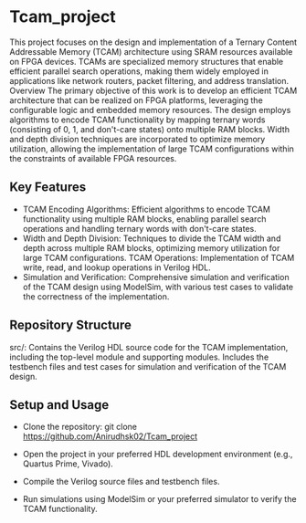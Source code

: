 # Tcam_project

This project focuses on the design and implementation of a Ternary Content Addressable Memory (TCAM) architecture using SRAM resources available on FPGA devices. TCAMs are specialized memory structures that enable efficient parallel search operations, making them widely employed in applications like network routers, packet filtering, and address translation.
Overview
The primary objective of this work is to develop an efficient TCAM architecture that can be realized on FPGA platforms, leveraging the configurable logic and embedded memory resources. The design employs algorithms to encode TCAM functionality by mapping ternary words (consisting of 0, 1, and don't-care states) onto multiple RAM blocks. Width and depth division techniques are incorporated to optimize memory utilization, allowing the implementation of large TCAM configurations within the constraints of available FPGA resources.

## Key Features

- TCAM Encoding Algorithms: Efficient algorithms to encode TCAM functionality using multiple RAM blocks, enabling parallel search operations and handling ternary words with don't-care states.
- Width and Depth Division: Techniques to divide the TCAM width and depth across multiple RAM blocks, optimizing memory utilization for large TCAM configurations.
TCAM Operations: Implementation of TCAM write, read, and lookup operations in Verilog HDL.
- Simulation and Verification: Comprehensive simulation and verification of the TCAM design using ModelSim, with various test cases to validate the correctness of the implementation.


## Repository Structure

src/: Contains the Verilog HDL source code for the TCAM implementation, including the top-level module and supporting modules. Includes the testbench files and test cases for simulation and verification of the TCAM design.

## Setup and Usage

- Clone the repository: git clone https://github.com/Anirudhsk02/Tcam_project
- Open the project in your preferred HDL development environment (e.g., Quartus Prime, Vivado).

- Compile the Verilog source files and testbench files.
- Run simulations using ModelSim or your preferred simulator to verify the TCAM functionality.
